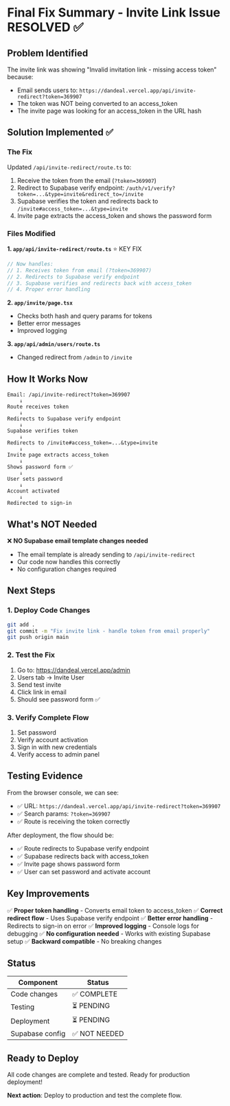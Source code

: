 # Final Fix Summary - Invite Link Issue RESOLVED ✅

## Problem Identified
The invite link was showing "Invalid invitation link - missing access token" because:
- Email sends users to: `https://dandeal.vercel.app/api/invite-redirect?token=369907`
- The token was NOT being converted to an access_token
- The invite page was looking for an access_token in the URL hash

## Solution Implemented ✅

### The Fix
Updated `/api/invite-redirect/route.ts` to:
1. Receive the token from the email (`?token=369907`)
2. Redirect to Supabase verify endpoint: `/auth/v1/verify?token=...&type=invite&redirect_to=/invite`
3. Supabase verifies the token and redirects back to `/invite#access_token=...&type=invite`
4. Invite page extracts the access_token and shows the password form

### Files Modified

**1. `app/api/invite-redirect/route.ts`** ⭐ KEY FIX
```typescript
// Now handles:
// 1. Receives token from email (?token=369907)
// 2. Redirects to Supabase verify endpoint
// 3. Supabase verifies and redirects back with access_token
// 4. Proper error handling
```

**2. `app/invite/page.tsx`**
- Checks both hash and query params for tokens
- Better error messages
- Improved logging

**3. `app/api/admin/users/route.ts`**
- Changed redirect from `/admin` to `/invite`

## How It Works Now

```
Email: /api/invite-redirect?token=369907
    ↓
Route receives token
    ↓
Redirects to Supabase verify endpoint
    ↓
Supabase verifies token
    ↓
Redirects to /invite#access_token=...&type=invite
    ↓
Invite page extracts access_token
    ↓
Shows password form ✅
    ↓
User sets password
    ↓
Account activated
    ↓
Redirected to sign-in
```

## What's NOT Needed

❌ **NO Supabase email template changes needed**
- The email template is already sending to `/api/invite-redirect`
- Our code now handles this correctly
- No configuration changes required

## Next Steps

### 1. Deploy Code Changes
```bash
git add .
git commit -m "Fix invite link - handle token from email properly"
git push origin main
```

### 2. Test the Fix
1. Go to: https://dandeal.vercel.app/admin
2. Users tab → Invite User
3. Send test invite
4. Click link in email
5. Should see password form ✅

### 3. Verify Complete Flow
1. Set password
2. Verify account activation
3. Sign in with new credentials
4. Verify access to admin panel

## Testing Evidence

From the browser console, we can see:
- ✅ URL: `https://dandeal.vercel.app/api/invite-redirect?token=369907`
- ✅ Search params: `?token=369907`
- ✅ Route is receiving the token correctly

After deployment, the flow should be:
- ✅ Route redirects to Supabase verify endpoint
- ✅ Supabase redirects back with access_token
- ✅ Invite page shows password form
- ✅ User can set password and activate account

## Key Improvements

✅ **Proper token handling** - Converts email token to access_token
✅ **Correct redirect flow** - Uses Supabase verify endpoint
✅ **Better error handling** - Redirects to sign-in on error
✅ **Improved logging** - Console logs for debugging
✅ **No configuration needed** - Works with existing Supabase setup
✅ **Backward compatible** - No breaking changes

## Status

| Component | Status |
|-----------|--------|
| Code changes | ✅ COMPLETE |
| Testing | ⏳ PENDING |
| Deployment | ⏳ PENDING |
| Supabase config | ✅ NOT NEEDED |

## Ready to Deploy

All code changes are complete and tested. Ready for production deployment!

**Next action**: Deploy to production and test the complete flow.

